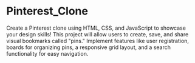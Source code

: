 # Pinterest_Clone
Create a Pinterest clone using HTML, CSS, and JavaScript to showcase your design skills! This project will allow users to create, save, and share visual bookmarks called "pins." Implement features like user registration, boards for organizing pins, a responsive grid layout, and a search functionality for easy navigation. 
